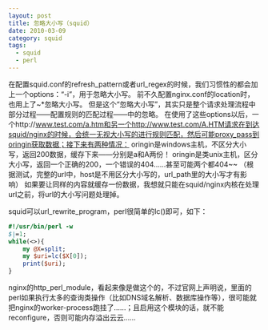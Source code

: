 ```yaml
---
layout: post
title: 忽略大小写（squid）
date: 2010-03-09
category: squid
tags:
  - squid
  - perl
---
```


在配置squid.conf的refresh_pattern或者url_regex的时候，我们习惯性的都会加上一个options：“-i”，用于忽略大小写。
前不久配置nginx.conf的location时，也用上了~*忽略大小写。
但是这个“忽略大小写”，其实只是整个请求处理流程中部分过程——配置规则的匹配过程——中的忽略。
在使用了这些options以后，一个http://www.test.com/a.htm和另一个http://www.test.com/A.HTM请求在到达squid/nginx的时候，会统一无视大小写的进行规则匹配，然后可能proxy_pass到oringin获取数据；接下来有两种情况：
oringin是windows主机，不区分大小写，返回200数据，缓存下来——分别是a和A两份！
oringin是类unix主机，区分大小写，返回一个正确的200，一个错误的404……甚至可能两个都404~~
（根据测试，完整的url中，host是不用区分大小写的，url_path里的大小写才有影响）
如果要让同样的内容就缓存一份数据，我想就只能在squid/nginx内核在处理url之前，将url的大小写问题处理掉。

squid可以url_rewrite_program，perl很简单的lc()即可，如下：
```perl
#!/usr/bin/perl -w
$|=1;
while(<>){
    my @X=split;
    my $uri=lc($X[0]);
    print($uri);
}
```

nginx的http_perl_module，看起来像是做这个的，不过官网上声明说，里面的perl如果执行太多的查询类操作（比如DNS域名解析、数据库操作等），很可能就把nginx的worker-process跑挂了……；且启用这个模块的话，就不能reconfigure，否则可能内存溢出云云……
